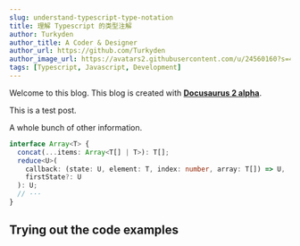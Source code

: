 ```yaml
---
slug: understand-typescript-type-notation
title: 理解 Typescript 的类型注解
author: Turkyden
author_title: A Coder & Designer
author_url: https://github.com/Turkyden
author_image_url: https://avatars2.githubusercontent.com/u/24560160?s=460&u=a615f51b53cd57ce0cc8e8c0234c2f1618eec99b&v=4
tags: [Typescript, Javascript, Development]
---
```


Welcome to this blog. This blog is created with [**Docusaurus 2 alpha**](https://v2.docusaurus.io/).

<!--truncate-->

This is a test post.

A whole bunch of other information.

```ts
interface Array<T> {
  concat(...items: Array<T[] | T>): T[];
  reduce<U>(
    callback: (state: U, element: T, index: number, array: T[]) => U,
    firstState?: U
  ): U;
  // ···
}
```

## Trying out the code examples
